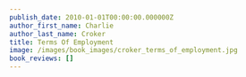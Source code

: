 ```yaml
---
publish_date: 2010-01-01T00:00:00.000000Z
author_first_name: Charlie
author_last_name: Croker
title: Terms Of Employment
image: /images/book_images/croker_terms_of_employment.jpg
book_reviews: []
---
```

